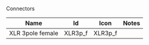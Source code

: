 Connectors

| Name | Id | Icon | Notes |
|---|---|---|---|
|XLR 3pole female| XLR3p_f | XLR3p_f | |

